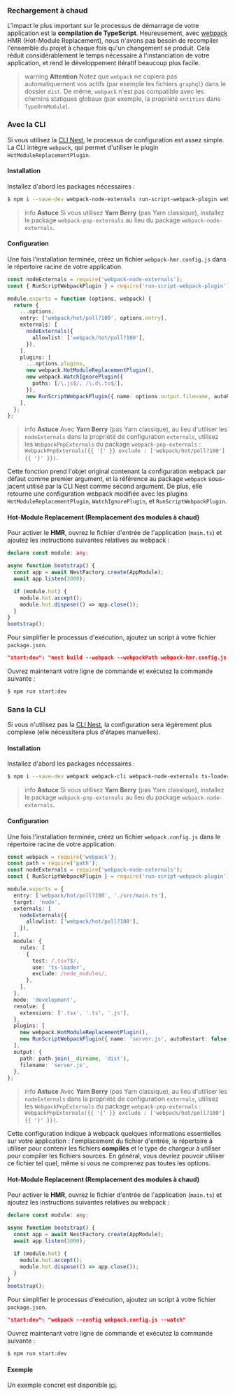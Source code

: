 ### Rechargement à chaud

L'impact le plus important sur le processus de démarrage de votre application est la **compilation de TypeScript**. Heureusement, avec [webpack](https://github.com/webpack/webpack) HMR (Hot-Module Replacement), nous n'avons pas besoin de recompiler l'ensemble du projet à chaque fois qu'un changement se produit. Cela réduit considérablement le temps nécessaire à l'instanciation de votre application, et rend le développement itératif beaucoup plus facile.

> warning **Attention** Notez que `webpack` ne copiera pas automatiquement vos actifs (par exemple les fichiers `graphql`) dans le dossier `dist`. De même, `webpack` n'est pas compatible avec les chemins statiques globaux (par exemple, la propriété `entities` dans `TypeOrmModule`).

### Avec la CLI

Si vous utilisez la [CLI Nest](https://docs.nestjs.com/cli/overview), le processus de configuration est assez simple. La CLI intègre `webpack`, qui permet d'utiliser le plugin `HotModuleReplacementPlugin`.

#### Installation

Installez d'abord les packages nécessaires :

```bash
$ npm i --save-dev webpack-node-externals run-script-webpack-plugin webpack
```

> info **Astuce** Si vous utilisez **Yarn Berry** (pas Yarn classique), installez le package `webpack-pnp-externals` au lieu du package `webpack-node-externals`.

#### Configuration

Une fois l'installation terminée, créez un fichier `webpack-hmr.config.js` dans le répertoire racine de votre application.

```typescript
const nodeExternals = require('webpack-node-externals');
const { RunScriptWebpackPlugin } = require('run-script-webpack-plugin');

module.exports = function (options, webpack) {
  return {
    ...options,
    entry: ['webpack/hot/poll?100', options.entry],
    externals: [
      nodeExternals({
        allowlist: ['webpack/hot/poll?100'],
      }),
    ],
    plugins: [
      ...options.plugins,
      new webpack.HotModuleReplacementPlugin(),
      new webpack.WatchIgnorePlugin({
        paths: [/\.js$/, /\.d\.ts$/],
      }),
      new RunScriptWebpackPlugin({ name: options.output.filename, autoRestart: false }),
    ],
  };
};
```

> info **Astuce** Avec **Yarn Berry** (pas Yarn classique), au lieu d'utiliser les `nodeExternals` dans la propriété de configuration `externals`, utilisez les `WebpackPnpExternals` du package `webpack-pnp-externals` : `WebpackPnpExternals({{ '{' }} exclude : ['webpack/hot/poll?100'] {{ '}' }})`.

Cette fonction prend l'objet original contenant la configuration webpack par défaut comme premier argument, et la référence au package `webpack` sous-jacent utilisé par la CLI Nest comme second argument. De plus, elle retourne une configuration webpack modifiée avec les plugins `HotModuleReplacementPlugin`, `WatchIgnorePlugin`, et `RunScriptWebpackPlugin`.

#### Hot-Module Replacement (Remplacement des modules à chaud)

Pour activer le **HMR**, ouvrez le fichier d'entrée de l'application (`main.ts`) et ajoutez les instructions suivantes relatives au webpack :

```typescript
declare const module: any;

async function bootstrap() {
  const app = await NestFactory.create(AppModule);
  await app.listen(3000);

  if (module.hot) {
    module.hot.accept();
    module.hot.dispose(() => app.close());
  }
}
bootstrap();
```

Pour simplifier le processus d'exécution, ajoutez un script à votre fichier `package.json`.

```json
"start:dev": "nest build --webpack --webpackPath webpack-hmr.config.js --watch"
```

Ouvrez maintenant votre ligne de commande et exécutez la commande suivante :

```bash
$ npm run start:dev
```

### Sans la CLI

Si vous n'utilisez pas la [CLI Nest](https://docs.nestjs.com/cli/overview), la configuration sera légèrement plus complexe (elle nécessitera plus d'étapes manuelles).

#### Installation

Installez d'abord les packages nécessaires :

```bash
$ npm i --save-dev webpack webpack-cli webpack-node-externals ts-loader run-script-webpack-plugin
```

> info **Astuce** Si vous utilisez **Yarn Berry** (pas Yarn classique), installez le package `webpack-pnp-externals` au lieu du package `webpack-node-externals`.

#### Configuration

Une fois l'installation terminée, créez un fichier `webpack.config.js` dans le répertoire racine de votre application.

```typescript
const webpack = require('webpack');
const path = require('path');
const nodeExternals = require('webpack-node-externals');
const { RunScriptWebpackPlugin } = require('run-script-webpack-plugin');

module.exports = {
  entry: ['webpack/hot/poll?100', './src/main.ts'],
  target: 'node',
  externals: [
    nodeExternals({
      allowlist: ['webpack/hot/poll?100'],
    }),
  ],
  module: {
    rules: [
      {
        test: /.tsx?$/,
        use: 'ts-loader',
        exclude: /node_modules/,
      },
    ],
  },
  mode: 'development',
  resolve: {
    extensions: ['.tsx', '.ts', '.js'],
  },
  plugins: [
    new webpack.HotModuleReplacementPlugin(),
    new RunScriptWebpackPlugin({ name: 'server.js', autoRestart: false }),
  ],
  output: {
    path: path.join(__dirname, 'dist'),
    filename: 'server.js',
  },
};
```

> info **Astuce** Avec **Yarn Berry** (pas Yarn classique), au lieu d'utiliser les `nodeExternals` dans la propriété de configuration `externals`, utilisez les `WebpackPnpExternals` du package `webpack-pnp-externals` : `WebpackPnpExternals({{ '{' }} exclude : ['webpack/hot/poll?100'] {{ '}' }})`.

Cette configuration indique à webpack quelques informations essentielles sur votre application : l'emplacement du fichier d'entrée, le répertoire à utiliser pour contenir les fichiers **compilés** et le type de chargeur à utiliser pour compiler les fichiers sources. En général, vous devriez pouvoir utiliser ce fichier tel quel, même si vous ne comprenez pas toutes les options.

#### Hot-Module Replacement (Remplacement des modules à chaud)

Pour activer le **HMR**, ouvrez le fichier d'entrée de l'application (`main.ts`) et ajoutez les instructions suivantes relatives au webpack :

```typescript
declare const module: any;

async function bootstrap() {
  const app = await NestFactory.create(AppModule);
  await app.listen(3000);

  if (module.hot) {
    module.hot.accept();
    module.hot.dispose(() => app.close());
  }
}
bootstrap();
```

Pour simplifier le processus d'exécution, ajoutez un script à votre fichier `package.json`.

```json
"start:dev": "webpack --config webpack.config.js --watch"
```

Ouvrez maintenant votre ligne de commande et exécutez la commande suivante :

```bash
$ npm run start:dev
```

#### Exemple

Un exemple concret est disponible [ici](https://github.com/nestjs/nest/tree/master/sample/08-webpack).

